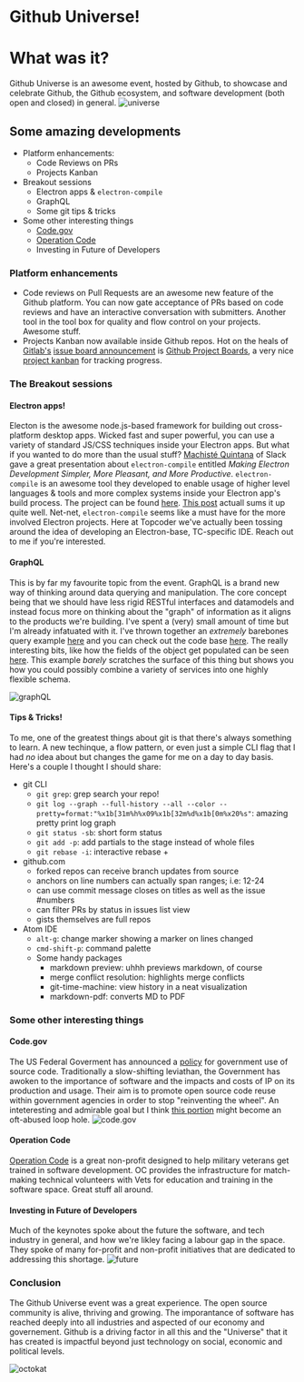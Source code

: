 # Github Universe!

# What was it?
Github Universe is an awesome event, hosted by Github, to showcase and celebrate Github, the Github ecosystem, and software development (both open and closed) in general. 
![universe](https://raw.githubusercontent.com/cwdcwd/github-universe/master/images/2016-09-14_170909840_FEE30_iOS.jpg)

## Some amazing developments
- Platform enhancements:
  + Code Reviews on PRs
  + Projects Kanban
- Breakout sessions
  + Electron apps & `electron-compile`
  + GraphQL
  + Some git tips & tricks
- Some other interesting things
  + [Code.gov](http://www.code.gov)
  + [Operation Code](https://operationcode.org/)
  + Investing in Future of Developers

### Platform enhancements
- Code reviews on Pull Requests are an awesome new feature of the Github platform. You can now gate acceptance of PRs based on code reviews and have an interactive conversation with submitters. Another tool in the tool box for quality and flow control on your projects. Awesome stuff.
- Projects Kanban now available inside Github repos. Hot on the heals of [Gitlab's](http://www.gitlab.com) [issue board announcement](https://about.gitlab.com/2016/08/22/announcing-the-gitlab-issue-board/) is [Github Project Boards](https://help.github.com/articles/tracking-the-progress-of-your-work-with-projects/), a very nice [project kanban](https://en.wikipedia.org/wiki/Kanban_board) for tracking progress. 

### The Breakout sessions

#### Electron apps!
Electon is the awesome node.js-based framework for building out cross-platform desktop apps. Wicked fast and super powerful, you can use a variety of standard JS/CSS techniques inside your Electron apps. But what if you wanted to do more than the usual stuff? [Machisté Quintana](https://twitter.com/mnquintana) of Slack gave a great presentation about `electron-compile` entitled _Making Electron Development Simpler, More Pleasant, and More Productive_. `electron-compile` is an awesome tool they developed to enable usage of higher level languages & tools and more complex systems inside your Electron app's build process. The project can be found [here](https://github.com/electron/electron-compile). [This post](https://slack.engineering/using-es2015-with-electron-introducing-electron-compile-2a0e5ccbadb6#.m6c51eqo9) actuall sums it up quite well. Net-net, `electron-compile` seems like a must have for the more involved Electron projects. Here at Topcoder we've actually been tossing around the idea of developing an Electron-base, TC-specific IDE. Reach out to me if you're interested. 

#### GraphQL
This is by far my favourite topic from the event. GraphQL is a brand new way of thinking around data querying and manipulation. The core concept being that we should have less rigid RESTful interfaces and datamodels and instead focus more on thinking about the "graph" of information as it aligns to the products we're building. I've spent a (very) small amount of time but I'm already infatuated with it. I've thrown together an _extremely_ barebones query example [here](https://graphqlbaer-test.herokuapp.com/graphQL?query=%7B%0A%20%20hello%2C%0A%20%20time%2C%0A%20%20myName(firstName%3A%20%22Davey%22%2C%20lastName%3A%20%22Osborne%22)%2C%0A%20%20airportStatus(airportCode%3A%20%22SAT%22)%0A%7D) and you can check out the code base [here](https://github.com/cwdcwd/graphQLTest/). The really interesting bits, like how the fields of the object get populated can be seen [here](https://github.com/cwdcwd/graphQLTest/blob/master/routes/graphQL.js). This example _barely_ scratches the surface of this thing but shows you how you could possibly combine a variety of services into one highly flexible schema. 


![graphQL](https://raw.githubusercontent.com/cwdcwd/github-universe/master/images/2016-09-14_180044366_9F29B_iOS.jpg)

#### Tips & Tricks!
To me, one of the greatest things about git is that there's always something to learn. A new techinque, a flow pattern, or even just a simple CLI flag that I had _no_ idea about but changes the game for me on a day to day basis. Here's a couple I thought I should share:

- git CLI 
  + `git grep`: grep search your repo!
  + `git log --graph --full-history --all --color --pretty=format:"%x1b[31m%h%x09%x1b[32m%d%x1b[0m%x20%s"`: amazing pretty print log graph
  + `git status -sb`: short form status
  + `git add -p`: add partials to the stage instead of whole files
  + `git rebase -i`: interactive rebase  + 
- github.com
  + forked repos can receive branch updates from source
  + anchors on line numbers can actually span ranges; i.e: 12-24
  + can use commit message closes on titles as well as the issue #numbers
  + can filter PRs by status in issues list view
  + gists themselves are full repos
- Atom IDE
  + `alt-g`: change marker showing a marker on lines changed
  + `cmd-shift-p`: command palette
  + Some handy packages
    * markdown preview: uhhh previews markdown, of course
    * merge conflict resolution: highlights merge conflicts
    * git-time-machine: view history in a neat visualization
    * markdown-pdf: converts MD to PDF

### Some other interesting things

#### Code.gov
The US Federal Goverment has announced a [policy](https://sourcecode.cio.gov/) for government use of source code. Traditionally a slow-shifting leviathan, the Government has awoken to the importance of software and the impacts and costs of IP on its production and usage. Their aim is to promote open source code reuse within government agencies in order to stop "reinventing the wheel". An inteteresting and admirable goal but I think [this portion](https://sourcecode.cio.gov/Exceptions/) might become an oft-abused loop hole.
![code.gov](https://github.com/cwdcwd/github-universe/raw/master/images/2016-09-14_174551225_152BA_iOS.jpg)

#### Operation Code
[Operation Code](https://operationcode.org/) is a great non-profit designed to help military veterans get trained in software development. OC provides the infrastructure for match-making technical volunteers with Vets for education and training in the software space. Great stuff all around.

#### Investing in Future of Developers
Much of the keynotes spoke about the future the software, and tech industry in general, and how we're likley facing a labour gap in the space. They spoke of many for-profit and non-profit initiatives that are dedicated to addressing this shortage. 
![future](https://github.com/cwdcwd/github-universe/raw/master/images/2016-09-15_170819382_3A36D_iOS.jpg)


### Conclusion
The Github Universe event was a great experience. The open source community is alive, thriving and growing. The imporantance of software has reached deeply into all industries and aspected of our economy and governement. Github is a driving factor in all this and the "Universe" that it has created is impactful beyond just technology on social, economic and political levels.

![octokat](https://raw.githubusercontent.com/cwdcwd/github-universe/master/images/2016-09-15_180253690_E637B_iOS.jpg)
